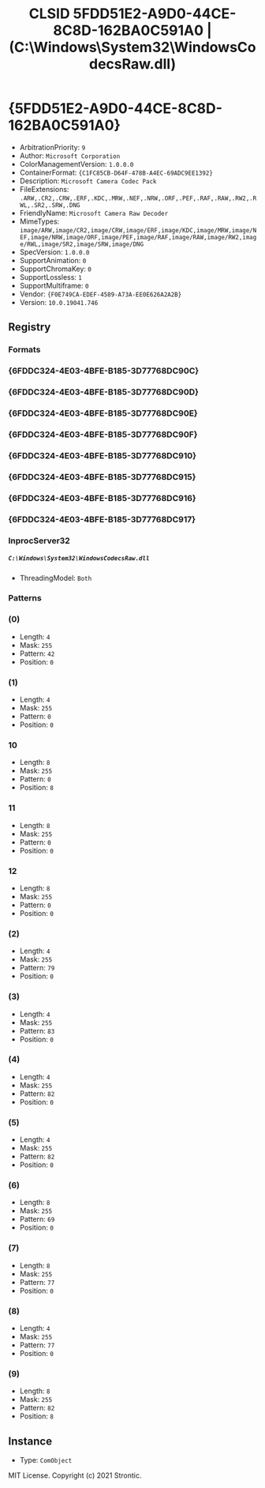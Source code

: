 ﻿---
title: "CLSID 5FDD51E2-A9D0-44CE-8C8D-162BA0C591A0 | (C:\\Windows\\System32\\WindowsCodecsRaw.dll)"
excerpt: What is COM-Object CLSID 5FDD51E2-A9D0-44CE-8C8D-162BA0C591A0?
---

# {5FDD51E2-A9D0-44CE-8C8D-162BA0C591A0}

* ArbitrationPriority: `9`
* Author: `Microsoft Corporation`
* ColorManagementVersion: `1.0.0.0`
* ContainerFormat: `{C1FC85CB-D64F-478B-A4EC-69ADC9EE1392}`
* Description: `Microsoft Camera Codec Pack`
* FileExtensions: `.ARW,.CR2,.CRW,.ERF,.KDC,.MRW,.NEF,.NRW,.ORF,.PEF,.RAF,.RAW,.RW2,.RWL,.SR2,.SRW,.DNG`
* FriendlyName: `Microsoft Camera Raw Decoder`
* MimeTypes: `image/ARW,image/CR2,image/CRW,image/ERF,image/KDC,image/MRW,image/NEF,image/NRW,image/ORF,image/PEF,image/RAF,image/RAW,image/RW2,image/RWL,image/SR2,image/SRW,image/DNG`
* SpecVersion: `1.0.0.0`
* SupportAnimation: `0`
* SupportChromaKey: `0`
* SupportLossless: `1`
* SupportMultiframe: `0`
* Vendor: `{F0E749CA-EDEF-4589-A73A-EE0E626A2A2B}`
* Version: `10.0.19041.746`

## Registry


### Formats


### {6FDDC324-4E03-4BFE-B185-3D77768DC90C}


### {6FDDC324-4E03-4BFE-B185-3D77768DC90D}


### {6FDDC324-4E03-4BFE-B185-3D77768DC90E}


### {6FDDC324-4E03-4BFE-B185-3D77768DC90F}


### {6FDDC324-4E03-4BFE-B185-3D77768DC910}


### {6FDDC324-4E03-4BFE-B185-3D77768DC915}


### {6FDDC324-4E03-4BFE-B185-3D77768DC916}


### {6FDDC324-4E03-4BFE-B185-3D77768DC917}


### InprocServer32

##### `C:\Windows\System32\WindowsCodecsRaw.dll`
* ThreadingModel: `Both`

### Patterns


### (0)

* Length: `4`
* Mask: `255`
* Pattern: `42`
* Position: `0`

### (1)

* Length: `4`
* Mask: `255`
* Pattern: `0`
* Position: `0`

### 10

* Length: `8`
* Mask: `255`
* Pattern: `0`
* Position: `8`

### 11

* Length: `8`
* Mask: `255`
* Pattern: `0`
* Position: `0`

### 12

* Length: `8`
* Mask: `255`
* Pattern: `0`
* Position: `0`

### (2)

* Length: `4`
* Mask: `255`
* Pattern: `79`
* Position: `0`

### (3)

* Length: `4`
* Mask: `255`
* Pattern: `83`
* Position: `0`

### (4)

* Length: `4`
* Mask: `255`
* Pattern: `82`
* Position: `0`

### (5)

* Length: `4`
* Mask: `255`
* Pattern: `82`
* Position: `0`

### (6)

* Length: `8`
* Mask: `255`
* Pattern: `69`
* Position: `0`

### (7)

* Length: `8`
* Mask: `255`
* Pattern: `77`
* Position: `0`

### (8)

* Length: `4`
* Mask: `255`
* Pattern: `77`
* Position: `0`

### (9)

* Length: `8`
* Mask: `255`
* Pattern: `82`
* Position: `8`

## Instance

* Type: `ComObject`

MIT License. Copyright (c) 2021 Strontic.


